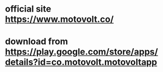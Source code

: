 # official site https://www.motovolt.co/
# download from https://play.google.com/store/apps/details?id=co.motovolt.motovoltapp

